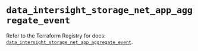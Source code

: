 # `data_intersight_storage_net_app_aggregate_event`

Refer to the Terraform Registry for docs: [`data_intersight_storage_net_app_aggregate_event`](https://registry.terraform.io/providers/ciscodevnet/intersight/1.0.71/docs/data-sources/storage_net_app_aggregate_event).

